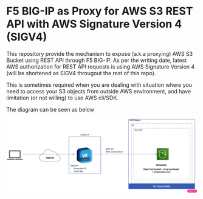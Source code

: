 # **F5 BIG-IP as Proxy for AWS S3 REST API with AWS Signature Version 4 (SIGV4)**

This repository provide the mechanism to expose (a.k.a proxying) AWS S3 Bucket using REST API through F5 BIG-IP.
As per the writing date, latest AWS authorization for REST API requests is using AWS Signature Version 4 (will be shortened as SIGV4 througout the rest of this repo).

This is sometimes required when you are dealing with situation where you need to access your S3 objects from outside AWS environment, and have limitation (or not willing) to use AWS cli/SDK.

The diagram can be seen as below

![alt text](https://github.com/doddywid/F5-BIG-IP-to-proxy-AWS-SIGV4-S3-REST-API-with-AWS-Signature-Version-4/blob/main/topology.png)
